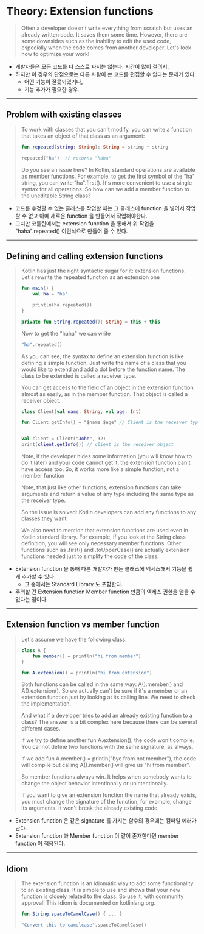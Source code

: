 # Theory: Extension functions

> Often a developer doesn't write everything from scratch but uses an already written code. It saves them some time. However, there are some downsides such as the inability to edit the used code, especially when the code comes from another developer. Let's look how to optimize your work!

- 개발자들은 모든 코드를 다 스스로 짜지는 않는다. 시간이 많이 걸려서.
- 하지만 이 경우의 단점으로는 다른 사람이 쓴 코드를 편집할 수 없다는 문제가 있다. 
  - 어떤 기능이 잘못되었거나, 
  - 기능 추가가 필요한 경우. 

***

## Problem with existing classes

> To work with classes that you can't modify, you can write a function that takes an object of that class as an argument:
>
> ```kotlin
> fun repeated(string: String): String = string + string
> 
> repeated("ha")  // returns "haha"
> ```
> 
> Do you see an issue here? In Kotlin, standard operations are available as member functions. For example, to get the first symbol of the "ha" string, you can write "ha".first(). It's more convenient to use a single syntax for all operations. So how can we add a member function to the uneditable String class?

- 코드를 수정할 수 없는 클래스를 작업할 때는 그 클래스에 function 을 넣어서 작업할 수 없고 아예 새로운 function 을 만들어서 작업해야한다.
- 그치만 코틀린에서는 extension function 을 통해서 위 작업을 "haha".repeated() 이런식으로 만들어 줄 수 있다.

***

## Defining and calling extension functions

> Kotlin has just the right syntactic sugar for it: extension functions. Let's rewrite the repeated function as an extension one
> 
> ```kotlin
> fun main() {
>     val ha = "ha"
> 
>     println(ha.repeated())
> }
> 
> private fun String.repeated(): String = this + this
> ```
> 
> Now to get the "haha" we can write
>
> ````kotlin
> "ha".repeated()
> ````
> 
> As you can see, the syntax to define an extension function is like defining a simple function. Just write the name of a class that you would like to extend and add a dot before the function name. The class to be extended is called a receiver type.
>
> You can get access to the field of an object in the extension function almost as easily, as in the member function. That object is called a receiver object.
>
> ````kotlin
> class Client(val name: String, val age: Int)
> 
> fun Client.getInfo() = "$name $age" // Client is the receiver type
> 
> 
> val client = Client("John", 32)
> print(client.getInfo()) // client is the receiver object
> ````
> 
> Note, if the developer hides some information (you will know how to do it later) and your code cannot get it, the extension function can't have access too. So, it works more like a simple function, not a member function
>
> Note, that just like other functions, extension functions can take arguments and return a value of any type including the same type as the receiver type.
> 
> So the issue is solved: Kotlin developers can add any functions to any classes they want.
>
> We also need to mention that extension functions are used even in Kotlin standard library. For example, if you look at the String class definition, you will see only necessary member functions. Other functions such as .first() and .toUpperCase() are actually extension functions needed just to simplify the code of the class.

- Extension function 을 통해 다른 개발자가 만든 클래스에 엑세스해서 기능을 쉽게 추가할 수 있다.
  - 그 중에서는 Standard Library 도 포함한다.
- 주의할 건 Extension function Member function 만큼의 엑세스 권한을 얻을 수 없다는 점이다.

***

## Extension function vs member function

> Let's assume we have the following class:
>
> ````kotlin
> class A {
>     fun member() = println("hi from member")
> }
> 
> fun A.extension() = println("hi from extension")
> ````
> 
> Both functions can be called in the same way: A().member() and A().extension(). So we actually can't be sure if it's a member or an extension function just by looking at its calling line. We need to check the implementation.
>
> And what if a developer tries to add an already existing function to a class? The answer is a bit complex here because there can be several different cases.
>
> If we try to define another fun A.extension(), the code won't compile. You cannot define two functions with the same signature, as always.
>
> If we add fun A.member() = println("bye from not member"), the code will compile but calling A().member() will give us "hi from member".
>
> So member functions always win. It helps when somebody wants to change the object behavior intentionally or unintentionally.
>
> If you want to give an extension function the name that already exists, you must change the signature of the function, for example, change its arguments. It won't break the already existing code.

- Extension function 은 같은 signature 를 가지는 함수의 경우에는 컴파일 에러가 난다.
- Extension function 과 Member function 이 같이 존재한다면 member function 이 적용된다.

***

## Idiom

> The extension function is an idiomatic way to add some functionality to an existing class. It is simple to use and shows that your new function is closely related to the class. So use it, with community approval! This idiom is documented on kotlinlang.org.
>
> ````kotlin
> fun String.spaceToCamelCase() { ... }
> 
> "Convert this to camelcase".spaceToCamelCase()
> ````